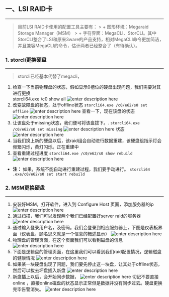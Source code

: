 
## 一、LSI RAID卡
------------
> 目前LSI RAID卡使用的配置工具主要有：
	> + 图形环境：Megaraid Storage Manager（MSM） 
	> + 字符界面：MegaCLI、StorCLI。其中StorCLI整合了LSI和原来3ware的产品支持，相对MegaCLI命令更加简洁，并且兼容MegaCLI的命令，估计两者已经整合了（有待确认）。

### 1. storcli更换硬盘
----------------------  
> storcli已经基本代替了megacli，
1.	检查一下当前物理盘的状态，假如显示0槽位的硬盘出现问题，我们需要对其进行更换  
storcli64.exe /c0   show all 
 ![enter description here][1]
2. 改变故障盘的状态，处于offline状态
`storcli64.exe /c0/e62/s0 set offline`
 ![enter description here][2]
查看一下，现在该盘的状态
 ![enter description here][3]
3. 让该盘处于missing状态，我们便可将该盘拔下。.
`storcli64.exe /c0/e62/s0 set missing`
 ![enter description here][4]
 状态
 ![enter description here][5]
4. 当我们换上新的硬盘以后，该raid组会自动进行数据重建，该硬盘组指示灯会频繁闪烁，黄灯闪烁。正在重建中
5. 查看重建过程进度
`storcli64.exe /c0/e62/s0 show rebuild`
![enter description here][6]
 + **注：** 如果，系统不能自动进行重建过程，我们要手动进行。
`storcli64 .exe/c0/e62/s0 set start rebuild`

### 2. MSM更换硬盘
----------------------
1. 安装好MSM，打开软件，进入到 Configure Host 页面，添加服务器的ip
 ![enter description here][7]
2. 通过扫描，我们可以发现两个我们已经配置好server raid的服务器
 ![enter description here][8]
 3. 通过输入登录用户名，及密码。我们会登录到相应服务器上，下图是仪表板界面（仪表盘，顾名思义就是一个信息的概述显示）
  ![enter description here][9]
4. 物理盘的管理页面，在这个页面我们可以看到磁盘的信息
  ![enter description here][10]
5. 下面是逻辑盘的管理页面，在这里我们可以看到我们raid配置情况，逻辑磁盘的健康情况
  ![enter description here][11]
6. 如果某一块硬盘出现了问题，我们要先停止这一块盘，让其处于offline状态，然后可以拔去坏盘插入新盘
  ![enter description here][12]
7. 新盘插上以后，会开始同步数据，
  ![enter description here][13]
切记不要直接online ，直接online磁盘的状态显示正常但是数据并没有同步过去。硬盘更换完毕告警消失。
  ![enter description here][14]



 


  [1]: ./images/Disk/storcli_disk1.png "storcli_disk1"
  [2]: ./images/Disk/storcli_disk2.png "storcli_disk2"
  [3]: ./images/Disk/storcli_disk3.png "storcli_disk3"
  [4]: ./images/Disk/storcli_disk4.png "storcli_disk4"
  [5]: ./images/Disk/storcli_disk5.png "storcli_disk5"
  [6]: ./images/Disk/storcli_disk6.png "storcli_disk6"
  [7]: ./images/Disk/msm_disk1.png "msm_disk1"
  [8]: ./images/Disk/msm_disk2.png "msm_disk2"
  [9]: ./images/Disk/msm_disk3.png "msm_disk3"
  [10]: ./images/Disk/msm_disk4.png "msm_disk4"
  [11]: ./images/Disk/msm_disk5.png "msm_disk5"
  [12]: ./images/Disk/msm_disk6.png "msm_disk6"
  [13]: ./images/Disk/msm_disk7.png "msm_disk7"
  [14]: ./images/Disk/msm_disk8.png "msm_disk8"